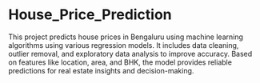 # House_Price_Prediction
This project predicts house prices in Bengaluru using machine learning algorithms using various regression models. It includes data cleaning, outlier removal, and exploratory data analysis to improve accuracy. Based on features like location, area, and BHK, the model provides reliable predictions for real estate insights and decision-making.

